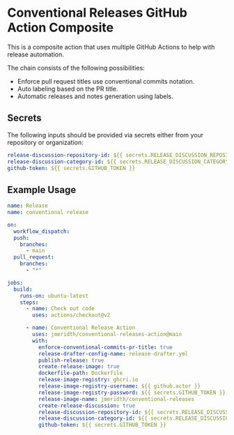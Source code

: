 # Conventional Releases GitHub Action Composite

This is a composite action that uses multiple GitHub Actions to help with release automation.

The chain consists of the following possibilities:

- Enforce pull request titles use conventional commits notation.
- Auto labeling based on the PR title.
- Automatic releases and notes generation using labels.

## Secrets

The following inputs should be provided via secrets either from your repository or organization:

```yaml
release-discussion-repository-id: ${{ secrets.RELEASE_DISCUSSION_REPOSITORY_ID }}
release-discussion-category-id: ${{ secrets.RELEASE_DISCUSSION_CATEGORY_ID }}
github-token: ${{ secrets.GITHUB_TOKEN }}
```

## Example Usage

```yaml
name: Release
name: conventional release

on:
  workflow_dispatch:
  push:
    branches:
      - main
  pull_request:
    branches:
      - "*"

jobs:
  build:
    runs-on: ubuntu-latest
    steps:
      - name: Check out code
        uses: actions/checkout@v2

      - name: Conventional Release Action
        uses: jmeridth/conventional-releases-action@main
        with:
          enforce-conventional-commits-pr-title: true
          release-drafter-config-name: release-drafter.yml
          publish-release: true
          create-release-image: true
          dockerfile-path: Dockerfile
          release-image-registry: ghcri.io
          release-image-registry-username: ${{ github.actor }}
          release-image-registry-password: ${{ secrets.GITHUB_TOKEN }}
          release-image-name: jmeridth/conventional-releases
          create-release-discussion: true
          release-discussion-repository-id: ${{ secrets.RELEASE_DISCUSSION_REPOSITORY_ID }}
          release-discussion-category-id: ${{ secrets.RELEASE_DISCUSSION_CATEGORY_ID }}
          github-token: ${{ secrets.GITHUB_TOKEN }}
```
